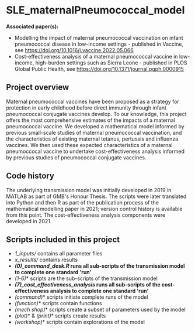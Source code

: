 # SLE_maternalPneumococcal_model
**Associated paper(s):**
* Modelling the impact of maternal pneumococcal vaccination on infant pneumococcal disease in low-income settings - published in Vaccine, see https://doi.org/10.1016/j.vaccine.2022.05.066
* Cost-effectiveness analysis of a maternal pneumococcal vaccine in low-income, high-burden settings such as Sierra Leone - published in PLOS Global Public Health, see https://doi.org/10.1371/journal.pgph.0000915

## Project overview
Maternal pneumococcal vaccines have been proposed as a strategy for protection in early childhood before direct immunity through infant pneumococcal conjugate vaccines develop. 
To our knowledge, this project offers the most comprehensive estimates of the impacts of a maternal pneumococcal vaccine. We developed a mathematical model informed by previous 
small-scale studies of maternal pneumococcal vaccination, and the characteristics of existing maternal tetanus, pertussis and influenza vaccines. We then used these expected 
characteristics of a maternal pneumoccocal vaccine to undertake cost-effectiveness analysis informed by previous studies of pneumococcal conjugate vaccines.

## Code history
The underlying transmission model was initially developed in 2019 in MATLAB as part of GMB's Honour Thesis. The scripts were later translated into Python and then R as part of the publication process of the 
mathematical modelling paper in 2021; version control history is available from this point. The cost-effectiveness analysis components were developed in 2021.

## Scripts included in this project
* *1_inputs/* contains all parameter files
* *x_results/* contains results
* ***(0)_command_desk.R* runs all sub-scripts of the transmission model to complete one standard 'run'**
* *(1-6)** scripts are the sub-scripts of the transmission model
* ***(7)_cost_effectiveness_analysis* runs all sub-scripts of the cost-effectiveness analysis to complete one standard 'run'**
* *(command)** scripts initiate complete runs of the model
* *(function)** scripts contain functions
* *(mech shop)** scripts create a subset of parameters used by the model
* *(plot)** & *(print)** scripts create results
* *(workshop)** scripts contain explorations of the model

